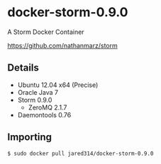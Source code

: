 # docker-storm-0.9.0

A Storm Docker Container

https://github.com/nathanmarz/storm

## Details

- Ubuntu 12.04 x64 (Precise)
- Oracle Java 7
- Storm 0.9.0
    - ZeroMQ 2.1.7
- Daemontools 0.76

## Importing

    $ sudo docker pull jared314/docker-storm-0.9.0
